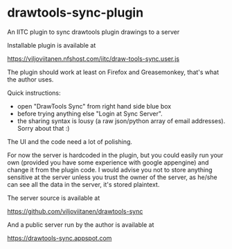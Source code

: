 drawtools-sync-plugin
=====================

An IITC plugin to sync drawtools plugin drawings to a server

Installable plugin is available at

https://viljoviitanen.nfshost.com/iitc/draw-tools-sync.user.js

The plugin should work at least on Firefox and Greasemonkey, that's what the author uses.

Quick instructions:

- open "DrawTools Sync" from right hand side blue box
- before trying anything else "Login at Sync Server".
- the sharing syntax is lousy (a raw json/python array of email addresses). Sorry about that :)

The UI and the code need a lot of polishing.

For now the server is hardcoded in the plugin, but you could easily run your own (provided you have some experience with google appengine) and change it from the plugin code.
I would advise you not to store anything sensitive at the server unless you trust the owner of the server, as he/she can see all the data in the server, it's stored plaintext.

The server source is available at 

https://github.com/viljoviitanen/drawtools-sync

And a public server run by the author is available at

https://drawtools-sync.appspot.com

